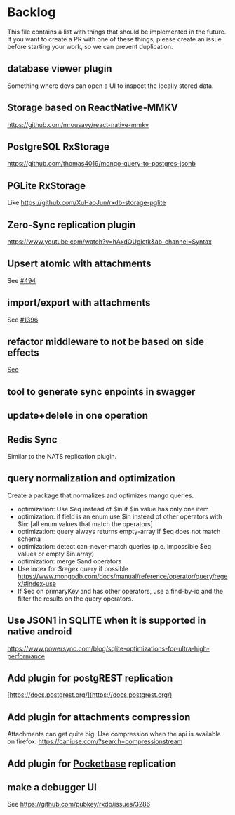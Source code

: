 # Backlog

This file contains a list with things that should be implemented in the future. If you want to create a PR with one of these things, please create an issue before starting your work, so we can prevent duplication.

## database viewer plugin

Something where devs can open a UI to inspect the locally stored data.


## Storage based on ReactNative-MMKV

https://github.com/mrousavy/react-native-mmkv

## PostgreSQL RxStorage

https://github.com/thomas4019/mongo-query-to-postgres-jsonb

## PGLite RxStorage

Like https://github.com/XuHaoJun/rxdb-storage-pglite

## Zero-Sync replication plugin

https://www.youtube.com/watch?v=hAxdOUgjctk&ab_channel=Syntax

## Upsert atomic with attachments

See [#494](https://github.com/pubkey/rxdb/issues/494)


## import/export with attachments

See [#1396](https://github.com/pubkey/rxdb/pull/1396#issuecomment-523014106)

## refactor middleware to not be based on side effects

[See](https://github.com/pubkey/rxdb/issues/3426)

## tool to generate sync enpoints in swagger

## update+delete in one operation

## Redis Sync

Similar to the NATS replication plugin.

## query normalization and optimization

Create a package that normalizes and optimizes mango queries.

- optimization: Use $eq instead of $in if $in value has only one item
- optimization: if field is an enum use $in instead of other operators with $in: [all enum values that match the operators]
- optimization: query always returns empty-array if $eq does not match schema
- optimization: detect can-never-match queries (p.e. impossible $eq values or empty $in array)
- optimization: merge $and operators
- Use index for $regex query if possible https://www.mongodb.com/docs/manual/reference/operator/query/regex/#index-use
- If $eq on primaryKey and has other operators, use a find-by-id and the filter the results on the query operators.

## Use JSON1 in SQLITE when it is supported in native android

https://www.powersync.com/blog/sqlite-optimizations-for-ultra-high-performance

## Add plugin for postgREST replication

[https://docs.postgrest.org/](https://docs.postgrest.org/)

## Add plugin for attachments compression

Attachments can get quite big. Use compression when the api is available on firefox: https://caniuse.com/?search=compressionstream

## Add plugin for [Pocketbase](https://pocketbase.io/) replication


## make a debugger UI

See https://github.com/pubkey/rxdb/issues/3286
